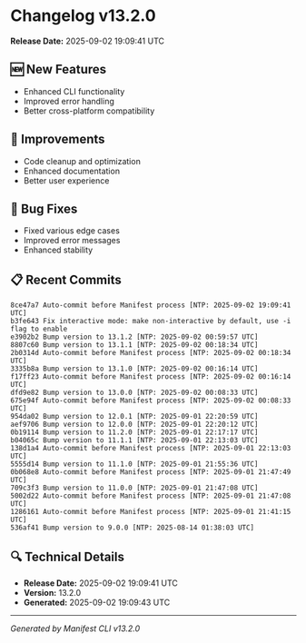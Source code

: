 # Changelog v13.2.0

**Release Date:** 2025-09-02 19:09:41 UTC

## 🆕 New Features

- Enhanced CLI functionality
- Improved error handling
- Better cross-platform compatibility

## 🔧 Improvements

- Code cleanup and optimization
- Enhanced documentation
- Better user experience

## 🐛 Bug Fixes

- Fixed various edge cases
- Improved error messages
- Enhanced stability

## 📋 Recent Commits

```
8ce47a7 Auto-commit before Manifest process [NTP: 2025-09-02 19:09:41 UTC]
b3fe643 Fix interactive mode: make non-interactive by default, use -i flag to enable
e3902b2 Bump version to 13.1.2 [NTP: 2025-09-02 00:59:57 UTC]
8807c60 Bump version to 13.1.1 [NTP: 2025-09-02 00:18:34 UTC]
2b0314d Auto-commit before Manifest process [NTP: 2025-09-02 00:18:34 UTC]
3335b8a Bump version to 13.1.0 [NTP: 2025-09-02 00:16:14 UTC]
f17ff23 Auto-commit before Manifest process [NTP: 2025-09-02 00:16:14 UTC]
dfd9e82 Bump version to 13.0.0 [NTP: 2025-09-02 00:08:33 UTC]
675e94f Auto-commit before Manifest process [NTP: 2025-09-02 00:08:33 UTC]
954da02 Bump version to 12.0.1 [NTP: 2025-09-01 22:20:59 UTC]
aef9706 Bump version to 12.0.0 [NTP: 2025-09-01 22:20:12 UTC]
0b19114 Bump version to 11.2.0 [NTP: 2025-09-01 22:17:17 UTC]
b04065c Bump version to 11.1.1 [NTP: 2025-09-01 22:13:03 UTC]
138d1a4 Auto-commit before Manifest process [NTP: 2025-09-01 22:13:03 UTC]
5555d14 Bump version to 11.1.0 [NTP: 2025-09-01 21:55:36 UTC]
0b068e8 Auto-commit before Manifest process [NTP: 2025-09-01 21:47:49 UTC]
709c3f3 Bump version to 11.0.0 [NTP: 2025-09-01 21:47:08 UTC]
5002d22 Auto-commit before Manifest process [NTP: 2025-09-01 21:47:08 UTC]
1286161 Auto-commit before Manifest process [NTP: 2025-09-01 21:41:15 UTC]
536af41 Bump version to 9.0.0 [NTP: 2025-08-14 01:38:03 UTC]
```

## 🔍 Technical Details

- **Release Date:** 2025-09-02 19:09:41 UTC
- **Version:** 13.2.0
- **Generated:** 2025-09-02 19:09:43 UTC

---

*Generated by Manifest CLI v13.2.0*
